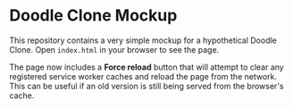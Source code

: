 # Doodle Clone Mockup

This repository contains a very simple mockup for a hypothetical Doodle Clone.
Open `index.html` in your browser to see the page.

The page now includes a **Force reload** button that will attempt to clear any
registered service worker caches and reload the page from the network. This can
be useful if an old version is still being served from the browser's cache.
